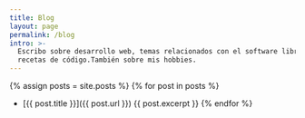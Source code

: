 ```yaml
---
title: Blog
layout: page
permalink: /blog
intro: >-
  Escribo sobre desarrollo web, temas relacionados con el software libre y
  recetas de código.También sobre mis hobbies.
---
```

{% assign posts = site.posts %}
{% for post in posts %}
- [{{ post.title }}]({{ post.url }})
   {{ post.excerpt }}
{% endfor %}
